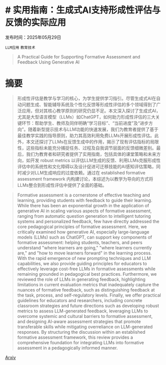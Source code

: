 # # 实用指南：生成式AI支持形成性评估与反馈的实际应用

发布时间：2025年05月29日

`LLM应用` `教育技术`

> A Practical Guide for Supporting Formative Assessment and Feedback Using Generative AI

# 摘要

> 形成性评估是教学与学习的核心，为学生提供学习指引。尽管生成式AI在自动问题生成、智能辅导系统及个性化反馈等形成性评估的多个领域得到了广泛应用，但对其核心教学原则的研究仍显不足。本文深入探讨了生成式AI，尤其是大型语言模型（LLMs）如ChatGPT，如何助力形成性评估的三大关键环节：帮助学生、教师及同伴明确“学习目标”、“当前进度”及“进步方向”。随着新型提示技术与LLM功能的快速发展，我们为教育者提供了基于最佳教学实践的指导原则，助力其高效利用免费LLMs开展形成性评估。此外，本文还探讨了LLMs在反馈生成中的作用，揭示了现有评估指标的局限性，这些指标未能充分捕捉任务、过程及自我调节层面的反馈细微差别。最后，我们为教育者和研究者提供了实用指南，包括具体的课堂策略和未来方向，如开发 robust metrics 以评估LLM生成的反馈、利用LLMs克服形成性评估中的系统性和文化障碍以及设计促进可迁移技能的AI感知评估策略，同时减少对LLM生成响应的过度依赖。通过在 established formative assessment framework 内构建讨论，本综述为以教学为导向的方式将LLMs整合到形成性评估中提供了全面的基础。

> Formative assessment is a cornerstone of effective teaching and learning, providing students with feedback to guide their learning. While there has been an exponential growth in the application of generative AI in scaling various aspects of formative assessment, ranging from automatic question generation to intelligent tutoring systems and personalized feedback, few have directly addressed the core pedagogical principles of formative assessment. Here, we critically examined how generative AI, especially large-language models (LLMs) such as ChatGPT, can support key components of formative assessment: helping students, teachers, and peers understand "where learners are going," "where learners currently are," and "how to move learners forward" in the learning process. With the rapid emergence of new prompting techniques and LLM capabilities, we also provide guiding principles for educators to effectively leverage cost-free LLMs in formative assessments while remaining grounded in pedagogical best practices. Furthermore, we reviewed the role of LLMs in generating feedback, highlighting limitations in current evaluation metrics that inadequately capture the nuances of formative feedback, such as distinguishing feedback at the task, process, and self-regulatory levels. Finally, we offer practical guidelines for educators and researchers, including concrete classroom strategies and future directions such as developing robust metrics to assess LLM-generated feedback, leveraging LLMs to overcome systemic and cultural barriers to formative assessment, and designing AI-aware assessment strategies that promote transferable skills while mitigating overreliance on LLM-generated responses. By structuring the discussion within an established formative assessment framework, this review provides a comprehensive foundation for integrating LLMs into formative assessment in a pedagogically informed manner.

[Arxiv](https://arxiv.org/abs/2505.23405)